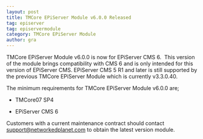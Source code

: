 ```yaml
---
layout: post
title: TMCore EPiServer Module v6.0.0 Released
tag: episerver
tag: episervermodule
category: TMCore EPiServer Module
author: gra
---
```

TMCore EPiServer Module v6.0.0 is now for EPiServer CMS 6.  This version of the module brings compatibility with CMS 6 and is only intended for this version of EPiServer CMS. EPiServer CMS 5 R1 and later is still supported by the previous TMCore EPiServer Module which is currently v3.3.0.40.



The minimum requirements for TMCore EPiServer Module v6.0.0 are;



- TMCore07 SP4



- EPiServer CMS 6



Customers with a current maintenance contract should contact <a href="mailto:support@networkedplanet.com">support@networkedplanet.com</a> to obtain the latest version module.